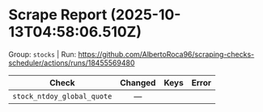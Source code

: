 # Scrape Report (2025-10-13T04:58:06.510Z)

Group: `stocks`  |  Run: https://github.com/AlbertoRoca96/scraping-checks-scheduler/actions/runs/18455569480

| Check | Changed | Keys | Error |
|---|:---:|:--|:--|
| `stock_ntdoy_global_quote` | — |  |  |
